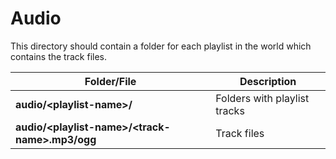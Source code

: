 # Audio

This directory should contain a folder for each playlist in the world which contains the track files.

| Folder/File                                      | Description                  |
| ------------------------------------------------ | ---------------------------- |
| **audio/\<playlist-name>/**                      | Folders with playlist tracks |
| **audio/\<playlist-name>/\<track-name>.mp3/ogg** | Track files                  |
